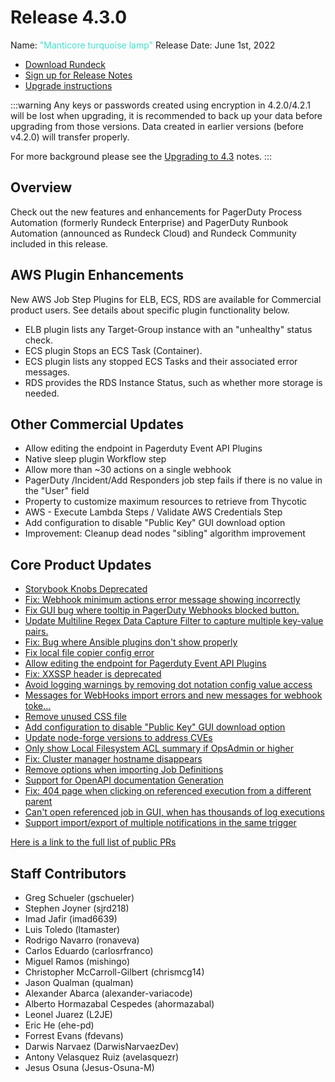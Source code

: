 # Release 4.3.0

Name: <span style="color: turquoise"><span class="glyphicon glyphicon-lamp"></span> "Manticore turquoise lamp"</span>
Release Date: June 1st, 2022

- [Download Rundeck](https://download.rundeck.com/)
- [Sign up for Release Notes](https://www.rundeck.com/release-notes-signup)
- [Upgrade instructions](/upgrading/)

:::warning
Any keys or passwords created using encryption in 4.2.0/4.2.1 will be lost when upgrading, it is recommended to back up your data before upgrading from those versions. Data created in earlier versions (before v4.2.0) will transfer properly.  

For more background please see the [Upgrading to 4.3](/upgrading/upgrading-to-4.3.md) notes.
:::

## Overview

Check out the new features and enhancements for PagerDuty Process Automation (formerly Rundeck Enterprise) and PagerDuty Runbook Automation (announced as Rundeck Cloud) and Rundeck Community included in this release.

## AWS Plugin Enhancements
New AWS Job Step Plugins for ELB, ECS, RDS are available for Commercial product users. See details about specific plugin functionality below.

* ELB plugin lists any Target-Group instance with an "unhealthy" status check.
* ECS plugin Stops an ECS Task (Container).
* ECS plugin lists any stopped ECS Tasks and their associated error messages.
* RDS provides the RDS Instance Status, such as whether more storage is needed.

## Other Commercial Updates

* Allow editing the endpoint in Pagerduty Event API Plugins
* Native sleep plugin Workflow step
* Allow more than ~30 actions on a single webhook
* PagerDuty /Incident/Add Responders job step fails if there is no value in the &quot;User&quot; field
* Property to customize maximum resources to retrieve from Thycotic
* AWS - Execute Lambda Steps / Validate AWS Credentials Step
* Add configuration to disable &quot;Public Key&quot; GUI download option
* Improvement: Cleanup dead nodes &quot;sibling&quot; algorithm improvement

## Core Product Updates

* [Storybook Knobs Deprecated](https://github.com/rundeck/rundeck/pull/7721)
* [Fix: Webhook minimum actions error message showing incorrectly](https://github.com/rundeck/rundeck/pull/7718)
* [Fix GUI bug where tooltip in PagerDuty Webhooks blocked button.](https://github.com/rundeck/rundeck/pull/7716)
* [Update Multiline Regex Data Capture Filter to capture multiple key-value pairs.](https://github.com/rundeck/rundeck/pull/7711)
* [Fix: Bug where Ansible plugins don&#39;t show properly](https://github.com/rundeck/rundeck/pull/7704)
* [Fix local file copier config error](https://github.com/rundeck/rundeck/pull/7703)
* [Allow editing the endpoint for Pagerduty Event API Plugins](https://github.com/rundeck/rundeck/pull/7699)
* [Fix: XXSSP header is deprecated](https://github.com/rundeck/rundeck/pull/7696)
* [Avoid logging warnings by removing dot notation config value access](https://github.com/rundeck/rundeck/pull/7695)
* [Messages for WebHooks import errors and new messages for webhook toke…](https://github.com/rundeck/rundeck/pull/7694)
* [Remove unused CSS file](https://github.com/rundeck/rundeck/pull/7692)
* [Add configuration to disable &quot;Public Key&quot; GUI download option](https://github.com/rundeck/rundeck/pull/7691)
* [Update node-forge versions to address CVEs](https://github.com/rundeck/rundeck/pull/7690)
* [Only show Local Filesystem ACL summary if OpsAdmin or higher](https://github.com/rundeck/rundeck/pull/7687)
* [Fix: Cluster manager hostname disappears](https://github.com/rundeck/rundeck/pull/7685)
* [Remove options when importing Job Definitions](https://github.com/rundeck/rundeck/pull/7674)
* [Support for OpenAPI documentation Generation](https://github.com/rundeck/rundeck/pull/7672)
* [Fix: 404 page when clicking on referenced execution from a different parent](https://github.com/rundeck/rundeck/pull/7649)
* [Can&#39;t open referenced job in GUI, when has thousands of log executions](https://github.com/rundeck/rundeck/pull/7648)
* [Support import/export of multiple notifications in the same trigger](https://github.com/rundeck/rundeck/pull/7511)

[Here is a link to the full list of public PRs](https://github.com/rundeck/rundeck/pulls?q=is%3Apr+milestone%3A4.3.0+is%3Aclosed)

## Staff Contributors

* Greg Schueler (gschueler)
* Stephen Joyner (sjrd218)
* Imad Jafir (imad6639)
* Luis Toledo (ltamaster)
* Rodrigo Navarro (ronaveva)
* Carlos Eduardo (carlosrfranco)
* Miguel Ramos (mishingo)
* Christopher McCarroll-Gilbert (chrismcg14)
* Jason Qualman (qualman)
* Alexander Abarca (alexander-variacode)
* Alberto Hormazabal Cespedes (ahormazabal)
* Leonel Juarez (L2JE)
* Eric He (ehe-pd)
* Forrest Evans (fdevans)
* Darwis Narvaez (DarwisNarvaezDev)
* Antony Velasquez Ruiz (avelasquezr)
* Jesus Osuna (Jesus-Osuna-M)
